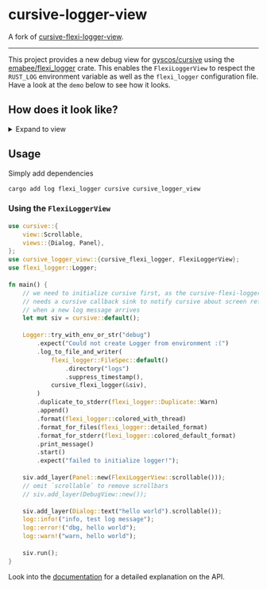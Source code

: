 # cursive-logger-view

A fork of [cursive-flexi-logger-view](https://github.com/deinstapel/cursive-flexi-logger-view).

---

This project provides a new debug view for [gyscos/cursive](https://github.com/gyscos/cursive) using the [emabee/flexi_logger](https://github.com/emabee/flexi_logger) crate. This enables the `FlexiLoggerView` to respect the `RUST_LOG` environment variable as well as the `flexi_logger` configuration file. Have a look at the `demo` below to see how it looks.

## How does it look like?

<details>
  <summary>Expand to view</summary>
  <img src="assets/demo.gif" alt="flexi-logger-view demo">
</details>

## Usage

Simply add dependencies

```add
cargo add log flexi_logger cursive cursive_logger_view
```

### Using the `FlexiLoggerView`

```rust
use cursive::{
    view::Scrollable,
    views::{Dialog, Panel},
};
use cursive_logger_view::{cursive_flexi_logger, FlexiLoggerView};
use flexi_logger::Logger;

fn main() {
    // we need to initialize cursive first, as the cursive-flexi-logger
    // needs a cursive callback sink to notify cursive about screen refreshs
    // when a new log message arrives
    let mut siv = cursive::default();

    Logger::try_with_env_or_str("debug")
        .expect("Could not create Logger from environment :(")
        .log_to_file_and_writer(
            flexi_logger::FileSpec::default()
                .directory("logs")
                .suppress_timestamp(),
            cursive_flexi_logger(&siv),
        )
        .duplicate_to_stderr(flexi_logger::Duplicate::Warn)
        .append()
        .format(flexi_logger::colored_with_thread)
        .format_for_files(flexi_logger::detailed_format)
        .format_for_stderr(flexi_logger::colored_default_format)
        .print_message()
        .start()
        .expect("failed to initialize logger!");

    siv.add_layer(Panel::new(FlexiLoggerView::scrollable()));
    // omit `scrollable` to remove scrollbars
    // siv.add_layer(DebugView::new());

    siv.add_layer(Dialog::text("hello world").scrollable());
    log::info!("info, test log message");
    log::error!("dbg, hello world");
    log::warn!("warn, hello world");

    siv.run();
}
```

Look into the [documentation](https://docs.rs/cursive-logger-view) for a detailed explanation on the API.
